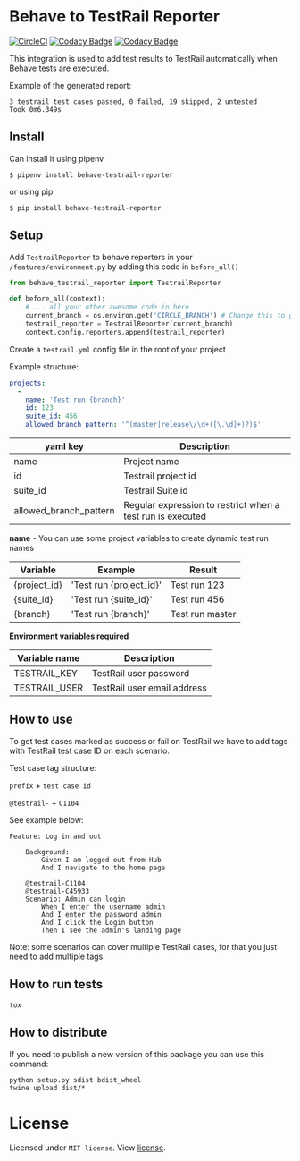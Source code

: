 # Behave to TestRail Reporter


[![CircleCI](https://circleci.com/gh/Virtualstock/behave-testrail-reporter.svg?style=svg)](https://circleci.com/gh/Virtualstock/behave-testrail-reporter)
[![Codacy Badge](https://api.codacy.com/project/badge/Grade/469f2b5c86974f4c8147b0fabbd25c34)](https://www.codacy.com/app/BernardoSilva/behave-testrail-reporter?utm_source=github.com&amp;utm_medium=referral&amp;utm_content=VirtualStock/behave-testrail-reporter&amp;utm_campaign=Badge_Grade)
[![Codacy Badge](https://api.codacy.com/project/badge/Coverage/469f2b5c86974f4c8147b0fabbd25c34)](https://www.codacy.com/app/BernardoSilva/behave-testrail-reporter?utm_source=github.com&utm_medium=referral&utm_content=VirtualStock/behave-testrail-reporter&utm_campaign=Badge_Coverage)

This integration is used to add test results to TestRail automatically when Behave tests are executed.


Example of the generated report:

```
3 testrail test cases passed, 0 failed, 19 skipped, 2 untested
Took 0m6.349s
```

## Install

Can install it using pipenv

```
$ pipenv install behave-testrail-reporter
```

or using pip

```
$ pip install behave-testrail-reporter
```

## Setup

Add `TestrailReporter` to behave reporters in your `/features/environment.py` by adding this code in `before_all()`

```python
from behave_testrail_reporter import TestrailReporter

def before_all(context):
    # ... all your other awesome code in here
    current_branch = os.environ.get('CIRCLE_BRANCH') # Change this to get the current build branch of your CI system
    testrail_reporter = TestrailReporter(current_branch)
    context.config.reporters.append(testrail_reporter)
```


Create a `testrail.yml` config file in the root of your project


Example structure:


```yaml
projects:
  -
    name: 'Test run {branch}'
    id: 123
    suite_id: 456
    allowed_branch_pattern: '^(master|release\/\d+([\.\d]+)?)$'
```

| yaml key               | Description                                                |
| ---------------------- | ---------------------------------------------------------- |
| name                   | Project name                                               |  
| id                     | Testrail project id                                        |  
| suite_id               | Testrail Suite id                                          |  
| allowed_branch_pattern | Regular expression to restrict when a test run is executed |  

**name** - You can use some project variables to create dynamic test run names

| Variable     | Example                 | Result          |
| ------------ | ----------------------- | --------------- |
| {project_id} | 'Test run {project_id}' | Test run 123    |
| {suite_id}   | 'Test run {suite_id}'   | Test run 456    |
| {branch}     | 'Test run {branch}'     | Test run master |


**Environment variables required**

| Variable name       | Description                 |
| ------------------- | --------------------------- |
| TESTRAIL_KEY        | TestRail user password      |
| TESTRAIL_USER       | TestRail user email address |



## How to use

To get test cases marked as success or fail on TestRail we have to add tags with TestRail test case ID
on each scenario.

Test case tag structure:

`prefix` + `test case id`

`@testrail-` + `C1104`

See example below:

```gherkin
Feature: Log in and out

    Background:
        Given I am logged out from Hub
        And I navigate to the home page

    @testrail-C1104
    @testrail-C45933
    Scenario: Admin can login
        When I enter the username admin
        And I enter the password admin
        And I click the Login button
        Then I see the admin's landing page
```

Note: some scenarios can cover multiple TestRail cases, for that you just need to add multiple tags.

## How to run tests

```
tox
```

## How to distribute

If you need to publish a new version of this package you can use this command:

```
python setup.py sdist bdist_wheel
twine upload dist/*
```


# License
Licensed under `MIT license`. View [license](LICENSE).
